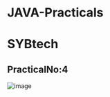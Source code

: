 # JAVA-Practicals
# SYBtech
## PracticalNo:4
![image](https://github.com/user-attachments/assets/d4d6cf87-e1ff-4e8a-b85d-998093ca9ffa)
